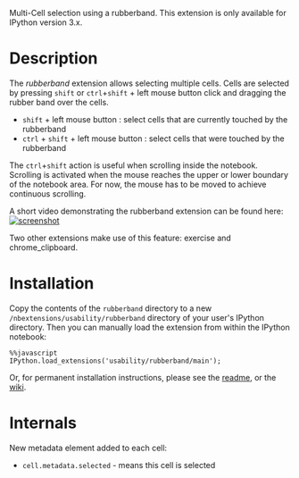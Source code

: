 Multi-Cell selection using a rubberband. This extension is only available for IPython version 3.x.


Description
===========

The *rubberband* extension allows selecting multiple cells. Cells are selected by pressing `shift` or `ctrl`+`shift` + left mouse button click and dragging the rubber band over the cells.

* `shift` + left mouse button : select cells that are currently touched by the rubberband
* `ctrl` + `shift` + left mouse button : select cells that were touched by the rubberband

The `ctrl`+`shift` action is useful when scrolling inside the notebook. Scrolling is activated when the mouse reaches the upper or lower boundary of the notebook area. For now, the mouse has to be moved to achieve continuous scrolling.

A short video demonstrating the rubberband extension can be found here:
[![screenshot](https://cloud.githubusercontent.com/assets/2445216/4668769/b6dd5b72-5567-11e4-9b55-558da6da027c.jpg)](http://youtu.be/TOPfWhqa3oI)


Two other extensions make use of this feature: exercise and chrome_clipboard.


Installation
============

Copy the contents of the `rubberband` directory to a new `/nbextensions/usability/rubberband` directory of your user's IPython directory.
Then you can manually load the extension from within the IPython notebook:

```jupyter
%%javascript
IPython.load_extensions('usability/rubberband/main');
```

Or, for permanent installation instructions, please see the [readme](../../README.md),
or the [wiki](https://github.com/ipython-contrib/IPython-notebook-extensions/wiki).


Internals
=========

New metadata element added to each cell:
* `cell.metadata.selected` - means this cell is selected

